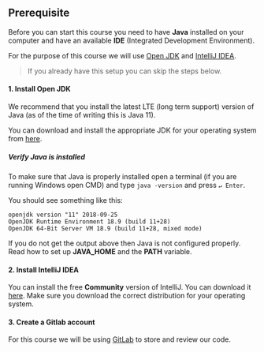 ## Prerequisite

Before you can start this course you need to have **Java** installed on your computer 
and have an available **IDE** (Integrated Development Environment).

For the purpose of this course we will use [Open JDK](https://openjdk.java.net/)
and [IntelliJ IDEA](https://www.jetbrains.com/idea/).

> If you already have this setup you can skip the steps below.

#### 1. Install Open JDK

We recommend that you install the latest LTE (long term support) version of Java 
(as of the time of writing this is Java 11).

You can download and install the appropriate JDK for your operating system from 
[here](https://www.oracle.com/java/technologies/javase-jdk14-downloads.html).

##### Verify Java is installed

To make sure that Java is properly installed open a terminal (if you are running Windows open CMD)
and type `java -version` and press `↵ Enter`.

You should see something like this:
```
openjdk version "11" 2018-09-25
OpenJDK Runtime Environment 18.9 (build 11+28)
OpenJDK 64-Bit Server VM 18.9 (build 11+28, mixed mode)
```

If you do not get the output above then Java is not configured properly.
Read how to set up **JAVA_HOME** and the **PATH** variable.


#### 2. Install IntelliJ IDEA

You can install the free **Community** version of IntelliJ. You can download it 
[here](https://www.jetbrains.com/idea/download/). Make sure you download the correct distribution
for your operating system.


#### 3. Create a Gitlab account

For this course we will be using [GitLab](https://about.gitlab.com/) to store and review our code.
